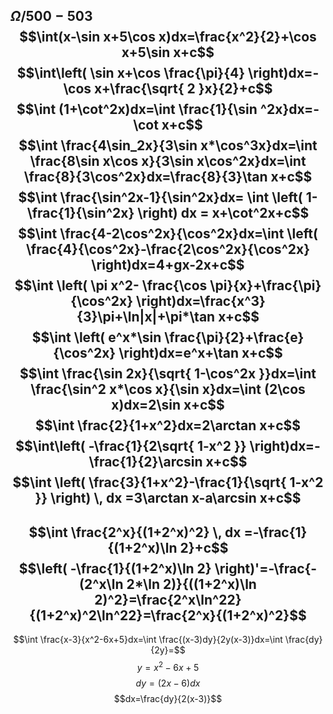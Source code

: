 $\Omega / 500-503$
$$\int(x-\sin x+5\cos x)dx=\frac{x^2}{2}+\cos x+5\sin x+c$$
$$\int\left( \sin x+\cos \frac{\pi}{4} \right)dx=-\cos x+\frac{\sqrt{ 2 }x}{2}+c$$
	$$\int (1+\cot^2x)dx=\int \frac{1}{\sin ^2x}dx=-\cot x+c$$
	$$\int \frac{4\sin_2x}{3\sin x*\cos^3x}dx=\int \frac{8\sin x\cos x}{3\sin x\cos^2x}dx=\int \frac{8}{3\cos^2x}dx=\frac{8}{3}\tan x+c$$
	$$\int \frac{\sin^2x-1}{\sin^2x}dx= \int \left( 1-\frac{1}{\sin^2x} \right) dx = x+\cot^2x+c$$
$$\int \frac{4-2\cos^2x}{\cos^2x}dx=\int \left( \frac{4}{\cos^2x}-\frac{2\cos^2x}{\cos^2x} \right)dx=4+gx-2x+c$$
$$\int \left( \pi x^2- \frac{\cos \pi}{x}+\frac{\pi}{\cos^2x} \right)dx=\frac{x^3}{3}\pi+\ln|x|+\pi*\tan x+c$$
$$\int \left( e^x*\sin \frac{\pi}{2}+\frac{e}{\cos^2x} \right)dx=e^x+\tan x+c$$
$$\int \frac{\sin 2x}{\sqrt{ 1-\cos^2x }}dx=\int \frac{\sin^2 x*\cos x}{\sin x}dx=\int (2\cos x)dx=2\sin x+c$$
$$\int \frac{2}{1+x^2}dx=2\arctan x+c$$
$$\int\left( -\frac{1}{2\sqrt{ 1-x^2 }} \right)dx=-\frac{1}{2}\arcsin x+c$$
$$\int \left( \frac{3}{1+x^2}-\frac{1}{\sqrt{ 1-x^2 }} \right) \, dx =3\arctan x-a\arcsin x+c$$
---
$$\int \frac{2^x}{(1+2^x)^2} \, dx =-\frac{1}{(1+2^x)\ln 2}+c$$
$$\left( -\frac{1}{(1+2^x)\ln 2} \right)'=-\frac{-(2^x\ln 2*\ln 2)}{((1+2^x)\ln 2)^2}=\frac{2^x\ln^22}{(1+2^x)^2\ln^22}=\frac{2^x}{(1+2^x)^2}$$
---
$$\int \frac{x-3}{x^2-6x+5}dx=\int \frac{(x-3)dy}{2y(x-3)}dx=\int \frac{dy}{2y}=$$
$$y=x^2-6x+5$$
$$dy=(2x-6)dx$$
$$dx=\frac{dy}{2(x-3)}$$
